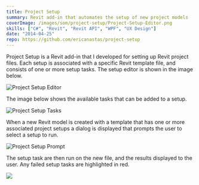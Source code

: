 ```yaml
---
title: Project Setup
summary: Revit add-in that automates the setup of new project models
coverImage: /images/som/project-setup/Project-Setup-Editor.png
skills: ["C#", "Revit", "Revit API", "WPF", "UX Design"]
date: "2014-04-25"
repo: https://github.com/ericanastas/project-setup
---
```


Project Setup is a Revit add-in that I developed for setting up Revit project files. Each setup is associated with a specific Revit template file, and consists of one or more setup tasks. The setup editor is shown in the image below.

![Project Setup Editor](/images/som/project-setup/Project-Setup-Editor.png)

The image below shows the available tasks that can be added to a setup.

![Project Setup Tasks](/images/som/project-setup/Project-Setup-Tasks.png)

When a new Revit model is created with a template that has one or more associated project setups a dialog is displayed that prompts the user to select a setup to run.

![Project Setup Prompt](/images/som/project-setup/Project-Setup-Prompt.png)

The setup task are then run on the new file, and the results displayed to the user. Any failed setup tasks are highlighted in red.

![](/images/som/project-setup/Project-Setup-Test.png)

